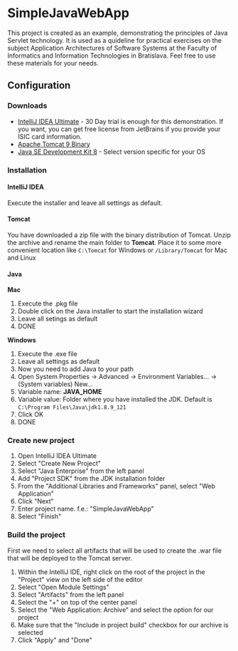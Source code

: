 # SimpleJavaWebApp
This  project is created as an example, demonstrating the principles of Java Servlet technology. It is used as a quideline for practical exercises on the subject Application Architectures of Software Systems at the Faculty of Informatics and Information Technologies in Bratislava. Feel free to use these materials for your needs.

## Configuration

### Downloads
* [IntelliJ IDEA Ultimate](https://www.jetbrains.com/idea/download) - 30 Day trial is enough for this demonstration. If you want, you can get free license from JetBrains if you provide your ISIC card information.
* [Apache Tomcat 9 Binary](http://tux.rainside.sk/apache/tomcat/tomcat-9/v9.0.0.M19/bin/apache-tomcat-9.0.0.M19.zip)
* [Java SE Development Kit 8](http://www.oracle.com/technetwork/java/javase/downloads/jdk8-downloads-2133151.html) - Select version specific for your OS

### Installation

#### IntelliJ IDEA

Execute the installer and leave all settings as default. 

#### Tomcat

You have downloaded a zip file with the binary distribution of Tomcat. Unzip the archive and rename the main folder to **Tomcat**. Place it to some more convenient location like `C:\Tomcat` for Windows or `/Library/Tomcat` for Mac and Linux

#### Java

**Mac**
1. Execute the .pkg file
2. Double click on the Java installer to start the installation wizard
3. Leave all setings as default
4. DONE

**Windows**
1. Execute the .exe file 
2. Leave all settings as default
3. Now you need to add Java to your path
4. Open System Properties -> Advanced -> Environment Variables... -> (System variables) New...
5. Variable name: **JAVA_HOME**
6. Variable value: Folder where you have installed the JDK. Default is `C:\Program Files\Java\jdk1.8.9_121`
7. Click OK
8. DONE


### Create new project

1. Open IntelliJ IDEA Ultimate
2. Select "Create New Project"
3. Select "Java Enterprise" from the left panel
4. Add "Project SDK" from the JDK installation folder
5. From the "Additional Libraries and Frameworks" panel, select "Web Application"
6. Click "Next"
7. Enter project name. f.e.: "SimpleJavaWebApp"
8. Select "Finish"

### Build the project
First we need to select all artifacts that will be used to create the .war file that will be deployed to the Tomcat server.

1. Within the IntelliJ IDE, right click on the root of the project in the "Project" view on the left side of the editor
2. Select "Open Module Settings"
3. Select "Artifacts" from the left panel
4. Select the "+" on top of the center panel
5. Select the "Web Application: Archive" and select the option for our project
6. Make sure that the "Include in project build" checkbox for our archive is selected
7. Click "Apply" and "Done"
